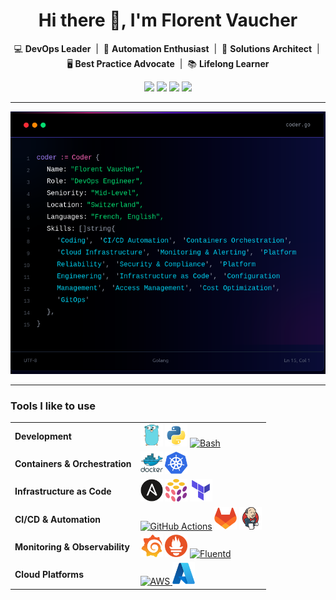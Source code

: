 <h1 align="center">Hi there 👋, I'm Florent Vaucher</h1>
<p align="center">
  💻 <strong>DevOps Leader</strong> &nbsp;|&nbsp;
  🤖 <strong>Automation Enthusiast</strong> &nbsp;|&nbsp;
  🌟 <strong>Solutions Architect</strong> &nbsp;|&nbsp;
  🖥️ <strong>Best Practice Advocate</strong> &nbsp;|&nbsp;
  📚 <strong>Lifelong Learner</strong>
</p>


<p align="center">
  <a href="https://www.florentvaucher.dev/"><img src="https://img.shields.io/badge/Website-florentvaucher.dev-0a0a0a?style=flat&logo=about-dot-me&logoColor=white" /></a>
  <a href="https://github.com/Artachtron"><img src="https://img.shields.io/badge/GitHub-@Artachtron-181717?style=flat&logo=github&logoColor=white" /></a>
  <a href="https://www.linkedin.com/in/florentvaucher/"><img src="https://img.shields.io/badge/LinkedIn-@florentvaucher-0A66C2?style=flat&logo=linkedin&logoColor=white" /></a>
  <a href="https://gitlab.com/Nogatra"><img src="https://img.shields.io/badge/GitLab-@Nogatra-FC6D26?style=flat&logo=gitlab&logoColor=white" /></a>
</p>

---
<p align="center">
  <img src="./coder_profile.png" alt="My coder profile"/>
</p>

--- 
<h3 align="left">Tools I like to use</h3>
<table>
   <tr>
    <td><strong>Development</strong></td>
    <td>
      <a href="https://golang.org/" target="_blank" rel="noreferrer"><img src="https://raw.githubusercontent.com/devicons/devicon/master/icons/go/go-original.svg" width="36" title="Go"/></a>
      <a href="https://www.python.org" target="_blank" rel="noreferrer"><img src="https://raw.githubusercontent.com/devicons/devicon/master/icons/python/python-original.svg" width="36" title="Python"/></a>
      <a href="https://www.gnu.org/software/bash/" target="_blank" rel="noreferrer"><img src="https://cdn.jsdelivr.net/gh/devicons/devicon@latest/icons/bash/bash-original.svg" width="36" title="Bash"/></a>
    </td>
  </tr>
  <tr>
    <td><strong>Containers & Orchestration</strong></td>
    <td>
      <a href="https://www.docker.com/" target="_blank" rel="noreferrer"><img src="https://raw.githubusercontent.com/devicons/devicon/master/icons/docker/docker-original-wordmark.svg" width="36" title="Docker"/></a>
      <a href="https://kubernetes.io/" target="_blank" rel="noreferrer"><img src="https://raw.githubusercontent.com/devicons/devicon/master/icons/kubernetes/kubernetes-plain.svg" width="36" title="Kubernetes"/></a>
    </td>
  </tr>
  <tr>
    <td><strong>Infrastructure as Code</strong></td>
    <td>
      <a href="https://www.ansible.com/" target="_blank" rel="noreferrer"><img src="https://raw.githubusercontent.com/devicons/devicon/master/icons/ansible/ansible-original.svg" width="36" title="Ansible"/></a>
      <a href="https://pulumi.com/" target="_blank" rel="noreferrer"><img src="https://raw.githubusercontent.com/devicons/devicon/master/icons/pulumi/pulumi-original.svg" width="36" title="Pulumi"/></a>
      <a href="https://www.terraform.io/" target="_blank" rel="noreferrer"><img src="https://raw.githubusercontent.com/devicons/devicon/master/icons/terraform/terraform-original.svg" width="36" title="Terraform"/></a>
    </td>
  </tr>
  <tr>
    <td><strong>CI/CD & Automation</strong></td>
    <td>          
      <a href="https://github.com/features/actions" target="_blank" rel="noreferrer"><img src="https://cdn.jsdelivr.net/gh/devicons/devicon@latest/icons/githubactions/githubactions-original.svg" width="36" title="GitHub Actions"/></a>
      <a href="https://about.gitlab.com/" target="_blank" rel="noreferrer"><img src="https://raw.githubusercontent.com/devicons/devicon/master/icons/gitlab/gitlab-original.svg" width="36" title="GitLab CI"/></a>
      <a href="https://jenkins.io/" target="_blank" rel="noreferrer"><img src="https://raw.githubusercontent.com/devicons/devicon/master/icons/jenkins/jenkins-original.svg" width="36" title="Jenkins"/></a>
    </td>
  </tr>
  <tr>
    <td><strong>Monitoring & Observability</strong></td>
    <td>
      <a href="https://grafana.com/" target="_blank" rel="noreferrer"><img src="https://raw.githubusercontent.com/devicons/devicon/master/icons/grafana/grafana-original.svg" width="36" title="Grafana"/></a>
      <a href="https://prometheus.io/" target="_blank" rel="noreferrer"><img src="https://raw.githubusercontent.com/devicons/devicon/master/icons/prometheus/prometheus-original.svg" width="36" title="Prometheus"/></a>
      <a href="https://www.fluentd.org/" target="_blank" rel="noreferrer">
        <img src="https://docs.fluentd.org/~gitbook/image?url=https%3A%2F%2F1982584918-files.gitbook.io%2F%7E%2Ffiles%2Fv0%2Fb%2Fgitbook-legacy-files%2Fo%2Fassets%252F-LR7OsqPORtP86IQxs6E%252F-LkRmVyw0vEoFO0R2Z5g%252F-LkRmp4WbQZuDY3u9V4S%252FFluentd_icon.png%3Fgeneration%3D1563851183854365%26alt%3Dmedia&width=300&dpr=1&quality=100&sign=b531ce8&sv=2" width="36" title="Fluentd"/>
      </a>
    </td>
  </tr>
 <tr>
  <td><strong>Cloud Platforms</strong></td>
  <td>
    <a href="https://aws.amazon.com/" target="_blank" rel="noreferrer">
      <img src="https://cdn.jsdelivr.net/gh/devicons/devicon@latest/icons/amazonwebservices/amazonwebservices-original-wordmark.svg" width="36" title="AWS"/>
    </a>
    <a href="https://azure.microsoft.com/" target="_blank" rel="noreferrer">
      <img src="https://raw.githubusercontent.com/devicons/devicon/master/icons/azure/azure-original.svg" width="36" title="Azure"/>
    </a>
  </td>
</tr>
</table>
